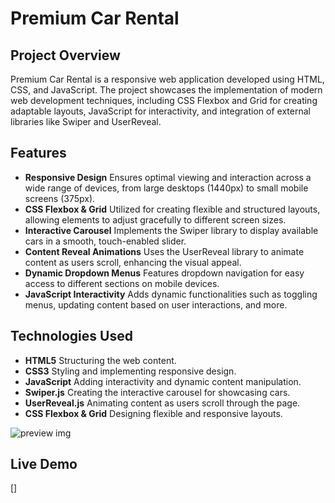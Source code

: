 # Premium Car Rental

## Project Overview
Premium Car Rental is a responsive web application developed using HTML, CSS, and JavaScript. The project showcases the implementation of modern web development techniques, including CSS Flexbox and Grid for creating adaptable layouts, JavaScript for interactivity, and integration of external libraries like Swiper and UserReveal. 

## Features

- **Responsive Design** Ensures optimal viewing and interaction across a wide range of devices, from    large desktops (1440px) to small mobile screens (375px).
- **CSS Flexbox & Grid** Utilized for creating flexible and structured layouts, allowing elements to adjust gracefully to different screen sizes.
- **Interactive Carousel** Implements the Swiper library to display available cars in a smooth, touch-enabled slider.
- **Content Reveal Animations** Uses the UserReveal library to animate content as users scroll, enhancing the visual appeal.
- **Dynamic Dropdown Menus** Features dropdown navigation for easy access to different sections on mobile devices.
- **JavaScript Interactivity** Adds dynamic functionalities such as toggling menus, updating content based on user interactions, and more.

## Technologies Used

- **HTML5** Structuring the web content.
- **CSS3** Styling and implementing responsive design.
- **JavaScript** Adding interactivity and dynamic content manipulation.
- **Swiper.js** Creating the interactive carousel for showcasing cars.
- **UserReveal.js** Animating content as users scroll through the page.
- **CSS Flexbox & Grid** Designing flexible and responsive layouts.


![preview img](./assets/images/preview-img.png)

## Live Demo 

[]
